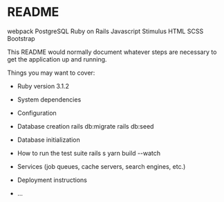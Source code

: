 # README

webpack
PostgreSQL
Ruby on Rails
Javascript
Stimulus
HTML
SCSS
Bootstrap


This README would normally document whatever steps are necessary to get the
application up and running.

Things you may want to cover:

* Ruby version
3.1.2

* System dependencies

* Configuration

* Database creation
rails db:migrate
rails db:seed

* Database initialization

* How to run the test suite
rails s
yarn build --watch

* Services (job queues, cache servers, search engines, etc.)

* Deployment instructions

* ...
